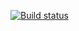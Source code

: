 [![Build status](https://ci.appveyor.com/api/projects/status/jtos7sk1ifrkjdbj?svg=true)](https://ci.appveyor.com/project/NetilogyIvan/patterns-task2)